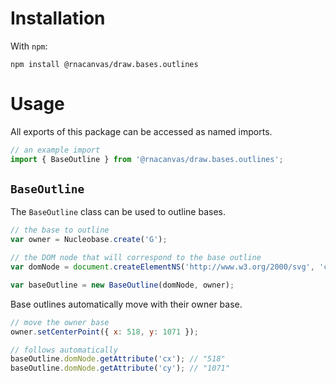 # Installation

With `npm`:

```
npm install @rnacanvas/draw.bases.outlines
```

# Usage

All exports of this package can be accessed as named imports.

```javascript
// an example import
import { BaseOutline } from '@rnacanvas/draw.bases.outlines';
```

## `BaseOutline`

The `BaseOutline` class can be used to outline bases.

```javascript
// the base to outline
var owner = Nucleobase.create('G');

// the DOM node that will correspond to the base outline
var domNode = document.createElementNS('http://www.w3.org/2000/svg', 'circle');

var baseOutline = new BaseOutline(domNode, owner);
```

Base outlines automatically move with their owner base.

```javascript
// move the owner base
owner.setCenterPoint({ x: 518, y: 1071 });

// follows automatically
baseOutline.domNode.getAttribute('cx'); // "518"
baseOutline.domNode.getAttribute('cy'); // "1071"
```
